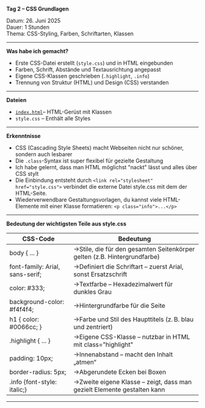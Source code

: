**Tag 2 – CSS Grundlagen**

Datum: 26. Juni 2025  
Dauer: 1 Stunden  
Thema: CSS-Styling, Farben, Schriftarten, Klassen

---

**Was habe ich gemacht?**

- Erste CSS-Datei erstellt (`style.css`) und in HTML eingebunden
- Farben, Schrift, Abstände und Textausrichtung angepasst
- Eigene CSS-Klassen geschrieben (`.highlight`, `.info`)
- Trennung von Struktur (HTML) und Design (CSS) verstanden

---

**Dateien**
- [`index.html`](https://sugu4.github.io/100-days-of-code/Day02)– HTML-Gerüst mit Klassen
- `style.css` – Enthält alle Styles

---

**Erkenntnisse**
- CSS (Cascading Style Sheets) macht Webseiten nicht nur schöner, sondern auch lesbarer
- Die `.class`-Syntax ist super flexibel für gezielte Gestaltung
- Ich habe gelernt, dass man HTML möglichst "nackt" lässt und alles über CSS stylt
- Die Einbindung entsteht durch ``<link rel="stylesheet" href="style.css">`` verbindet die externe Datei style.css mit dem der HTML-Seite.
- Wiederverwendbare Gestaltungsvorlagen, du kannst viele HTML-Elemente mit einer Klasse formatieren: ``<p class="info">...</p>``

---

**Bedeutung der wichtigsten Teile aus style.css**

| CSS-Code                        | Bedeutung                                                               |
|---------------------------------|-------------------------------------------------------------------------|
|body { ... }                     |→Stile, die für den gesamten Seitenkörper gelten (z.B. Hintergrundfarbe) |
|font-family: Arial, sans-serif;  |→Definiert die Schriftart – zuerst Arial, sonst Ersatzschrift            |
|color: #333;	                  |→Textfarbe – Hexadezimalwert für dunkles Grau                            |
|background-color: #f4f4f4;	 |→Hintergrundfarbe für die Seite                                          |
|h1 { color: #0066cc; }	     |→Farbe und Stil des Haupttitels (z. B. blau und zentriert)               |
|.highlight { ... }	              |→Eigene CSS-Klasse – nutzbar in HTML mit class="highlight"               |
|padding: 10px;	                  |→Innenabstand – macht den Inhalt „atmen“                                 |
|border-radius: 5px;	          |→Abgerundete Ecken bei Boxen                                             |
|.info {font-style: italic;}	  |→Zweite eigene Klasse – zeigt, dass man gezielt Elemente gestalten kann  |

---